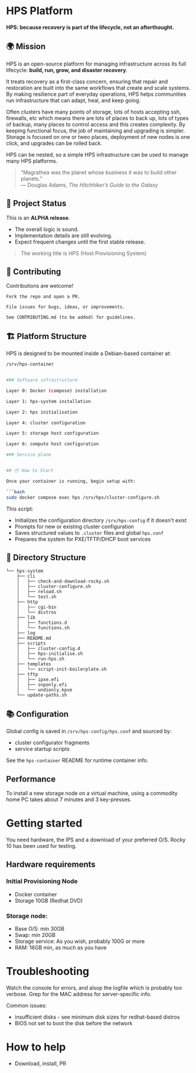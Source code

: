 # HPS Platform  

**HPS: because recovery is part of the lifecycle, not an afterthought.**  


## 🌍 Mission  

HPS is an open-source platform for managing infrastructure across its full lifecycle: **build, run, grow, and disaster recovery**.  

It treats recovery as a first-class concern, ensuring that repair and restoration are built into the same workflows that create and scale systems.  
By making resilience part of everyday operations, HPS helps communities run infrastructure that can adapt, heal, and keep going.  

Often clusters have many points of storage, lots of hosts accepting ssh, firewalls, etc which means there are lots of places to back up, lots of types of backup, many places to control access and this creates complexity. By keeping functional focus, the job of maintaining and upgrading is simpler. Storage is focused on one or tweo places, deployment of new nodes is one click, and upgrades can be rolled back.

HPS can be nested, so a simple HPS infrastructure can be used to manage many HPS platforms. 

> “Magrathea was the planet whose business it was to build other planets.”  
> — Douglas Adams, *The Hitchhiker’s Guide to the Galaxy*  

## 📌 Project Status  

This is an **ALPHA release**.  

- The overall logic is sound.  
- Implementation details are still evolving.  
- Expect frequent changes until the first stable release.  

> The working title is HPS (Host Provisioning System)


## 🤝 Contributing

Contributions are welcome!

    Fork the repo and open a PR.

    File issues for bugs, ideas, or improvements.

    See CONTRIBUTING.md (to be added) for guidelines.


## 🏗️ Platform Structure  

HPS is designed to be mounted inside a Debian-based container at:  

```bash
/srv/hps-container


### Software infrastructure

Layer 0: Docker (compose) installation

Layer 1: hps-system installation

Layer 2: hps initialisation

Layer 4: cluster configuration

Layer 5: storage host configuration

Layer 6: compute host configuration

### Service plane


## 📦 How to Start

Once your container is running, begin setup with:

```bash
sudo docker compose exec hps /srv/hps/cluster-configure.sh
```

This script:
- Initializes the configuration directory `/srv/hps-config` if it doesn't exist
- Prompts for new or existing cluster configuration
- Saves structured values to `.cluster` files and global `hps.conf`
- Prepares the system for PXE/TFTP/DHCP boot services

## 📁 Directory Structure

```
└── hps-system
    ├── cli
    │   ├── check-and-download-rocky.sh
    │   ├── cluster-configure.sh
    │   ├── reload.sh
    │   └── test.sh
    ├── http
    │   ├── cgi-bin
    │   └── distros
    ├── lib
    │   ├── functions.d
    │   └── functions.sh
    ├── log
    ├── README.md
    ├── scripts
    │   ├── cluster-config.d
    │   ├── hps-initialise.sh
    │   └── run-hps.sh
    ├── templates
    │   └── script-init-boilerplate.sh
    ├── tftp
    │   ├── ipxe.efi
    │   ├── snponly.efi
    │   └── undionly.kpxe
    └── update-paths.sh

```



## 📚 Configuration

Global config is saved in `/srv/hps-config/hps.conf` and sourced by:
- cluster configurator fragments
- service startup scripts

See the `hps-container` README for runtime container info.

## Performance

To install a new storage node on a virtual machine, using a commodity home PC takes about 7 minutes and 3 key-presses.


# Getting started

You need hardware, the IPS and a download of your preferred O/S. Rocky 10 has been used for testing.

## Hardware requirements

### Initial Provisioning Node

- Docker container
- Storage 10GB (Redhat DVD)

### Storage node:

- Base O/S: min 30GB
- Swap: min 20GB
- Storage service: As you wish, probably 100G or more
- RAM: 16GB min, as much as you have


# Troubleshooting

Watch the console for errors, and alsop the logfile which is probably too verbose. Grep for the MAC address for server-specific info.

Common issues:

- insufficient disks - see minimum disk sizes for redhat-based distros
- BIOS not set to boot the disk before the network


# How to help

- Download, install, PR


